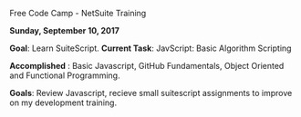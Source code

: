 Free Code Camp - NetSuite Training

**Sunday, September 10, 2017**

**Goal**: Learn SuiteScript.
**Current Task**: JavScript: Basic Algorithm Scripting

**Accomplished** : Basic Javascript, GitHub Fundamentals, Object Oriented and Functional Programming.

**Goals**: Review Javascript, recieve small suitescript assignments to improve on my development training.
